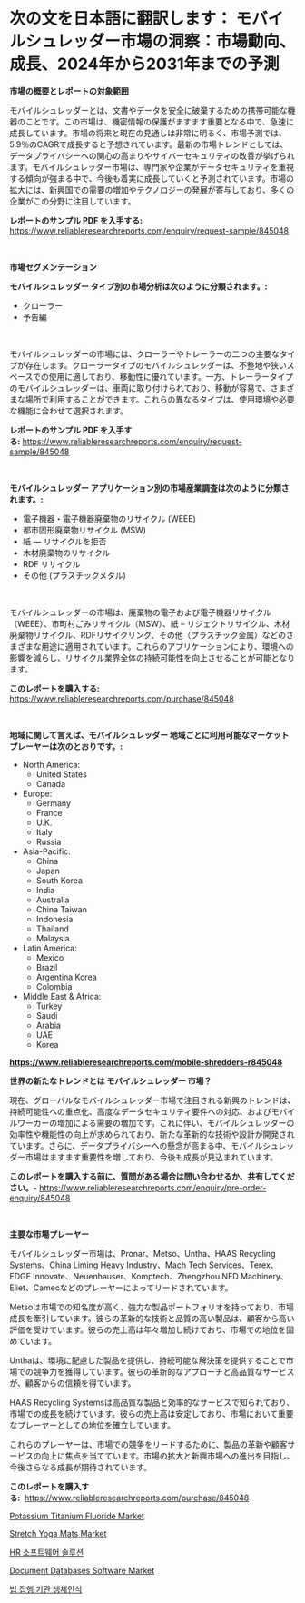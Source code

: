 <p><h1>次の文を日本語に翻訳します： モバイルシュレッダー市場の洞察：市場動向、成長、2024年から2031年までの予測</h1></p><p><strong>市場の概要とレポートの対象範囲</strong></p>
<p><p>モバイルシュレッダーとは、文書やデータを安全に破棄するための携帯可能な機器のことです。この市場は、機密情報の保護がますます重要となる中で、急速に成長しています。市場の将来と現在の見通しは非常に明るく、市場予測では、5.9％のCAGRで成長すると予想されています。最新の市場トレンドとしては、データプライバシーへの関心の高まりやサイバーセキュリティの改善が挙げられます。モバイルシュレッダー市場は、専門家や企業がデータセキュリティを重視する傾向が強まる中で、今後も着実に成長していくと予測されています。市場の拡大には、新興国での需要の増加やテクノロジーの発展が寄与しており、多くの企業がこの分野に注目しています。</p></p>
<p><strong>レポートのサンプル PDF を入手する:</strong> <a href="https://www.reliableresearchreports.com/enquiry/request-sample/845048">https://www.reliableresearchreports.com/enquiry/request-sample/845048</a></p>
<p>&nbsp;</p>
<p><strong>市場セグメンテーション</strong></p>
<p><strong>モバイルシュレッダー タイプ別の市場分析は次のように分類されます。:</strong></p>
<p><ul><li>クローラー</li><li>予告編</li></ul></p>
<p>&nbsp;</p>
<p><p>モバイルシュレッダーの市場には、クローラーやトレーラーの二つの主要なタイプが存在します。クローラータイプのモバイルシュレッダーは、不整地や狭いスペースでの使用に適しており、移動性に優れています。一方、トレーラータイプのモバイルシュレッダーは、車両に取り付けられており、移動が容易で、さまざまな場所で利用することができます。これらの異なるタイプは、使用環境や必要な機能に合わせて選択されます。</p></p>
<p><strong>レポートのサンプル PDF を入手する:</strong>&nbsp;<a href="https://www.reliableresearchreports.com/enquiry/request-sample/845048">https://www.reliableresearchreports.com/enquiry/request-sample/845048</a></p>
<p>&nbsp;</p>
<p><strong> モバイルシュレッダー アプリケーション別の市場産業調査は次のように分類されます。:</strong></p>
<p><ul><li>電子機器・電子機器廃棄物のリサイクル (WEEE)</li><li>都市固形廃棄物リサイクル (MSW)</li><li>紙 — リサイクルを拒否</li><li>木材廃棄物のリサイクル</li><li>RDF リサイクル</li><li>その他 (プラスチックメタル)</li></ul></p>
<p>&nbsp;</p>
<p><p>モバイルシュレッダーの市場は、廃棄物の電子および電子機器リサイクル（WEEE）、市町村ごみリサイクル（MSW）、紙 – リジェクトリサイクル、木材廃棄物リサイクル、RDFリサイクリング、その他（プラスチック金属）などのさまざまな用途に適用されています。これらのアプリケーションにより、環境への影響を減らし、リサイクル業界全体の持続可能性を向上させることが可能となります。</p></p>
<p><strong>このレポートを購入する:</strong>&nbsp; <a href="https://www.reliableresearchreports.com/purchase/845048">https://www.reliableresearchreports.com/purchase/845048</a></p>
<p>&nbsp;</p>
<p><strong>地域に関して言えば、モバイルシュレッダー 地域ごとに利用可能なマーケットプレーヤーは次のとおりです。:</strong></p>
<p><ul>
    <li>
        North America:
        <ul>
            <li>United States</li>
            <li>Canada</li>
        </ul>
    </li>
    <li>
        Europe:
        <ul>
            <li>Germany</li>
            <li>France</li>
            <li>U.K.</li>
            <li>Italy</li>
            <li>Russia</li>
        </ul>
    </li>
    <li>
        Asia-Pacific:
        <ul>
            <li>China</li>
            <li>Japan</li>
            <li>South Korea</li>
            <li>India</li>
            <li>Australia</li>
            <li>China Taiwan</li>
            <li>Indonesia</li>
            <li>Thailand</li>
            <li>Malaysia</li>
        </ul>
    </li>
    <li>
        Latin America:
        <ul>
            <li>Mexico</li>
            <li>Brazil</li>
            <li>Argentina Korea</li>
            <li>Colombia</li>
        </ul>
    </li>
    <li>
        Middle East & Africa:
        <ul>
            <li>Turkey</li>
            <li>Saudi</li>
            <li>Arabia</li>
            <li>UAE</li>
            <li>Korea</li>
        </ul>
    </li>
    </ul></p>
<p><strong><a href="https://www.reliableresearchreports.com/mobile-shredders-r845048">https://www.reliableresearchreports.com/mobile-shredders-r845048</a></strong>&nbsp;</p>
<p><strong>世界の新たなトレンドとは モバイルシュレッダー 市場？</strong></p>
<p><p>現在、グローバルなモバイルシュレッダー市場で注目される新興のトレンドは、持続可能性への重点化、高度なデータセキュリティ要件への対応、およびモバイルワーカーの増加による需要の増加です。これに伴い、モバイルシュレッダーの効率性や機能性の向上が求められており、新たな革新的な技術や設計が開発されています。さらに、データプライバシーへの懸念が高まる中、モバイルシュレッダー市場はますます重要性を増しており、今後も成長が見込まれています。</p></p>
<p><strong>このレポートを購入する前に、質問がある場合は問い合わせるか、共有してください。</strong>- <a href="https://www.reliableresearchreports.com/enquiry/pre-order-enquiry/845048">https://www.reliableresearchreports.com/enquiry/pre-order-enquiry/845048</a></p>
<p>&nbsp;</p>
<p><strong>主要な市場プレーヤー</strong></p>
<p><p>モバイルシュレッダー市場は、Pronar、Metso、Untha、HAAS Recycling Systems、China Liming Heavy Industry、Mach Tech Services、Terex、EDGE Innovate、Neuenhauser、Komptech、Zhengzhou NED Machinery、Eliet、Camecなどのプレーヤーによってリードされています。</p><p>Metsoは市場での知名度が高く、強力な製品ポートフォリオを持っており、市場成長を牽引しています。彼らの革新的な技術と品質の高い製品は、顧客から高い評価を受けています。彼らの売上高は年々増加し続けており、市場での地位を固めています。</p><p>Unthaは、環境に配慮した製品を提供し、持続可能な解決策を提供することで市場での競争力を獲得しています。彼らの革新的なアプローチと高品質なサービスが、顧客からの信頼を得ています。</p><p>HAAS Recycling Systemsは高品質な製品と効率的なサービスで知られており、市場での成長を続けています。彼らの売上高は安定しており、市場において重要なプレーヤーとしての地位を確立しています。</p><p>これらのプレーヤーは、市場での競争をリードするために、製品の革新や顧客サービスの向上に焦点を当てています。市場の拡大と新興市場への進出を目指し、今後さらなる成長が期待されています。</p></p>
<p><strong>このレポートを購入する:</strong>&nbsp;&nbsp;<a href="https://www.reliableresearchreports.com/purchase/845048">https://www.reliableresearchreports.com/purchase/845048</a></p>
<p><p><a href="https://www.linkedin.com/pulse/global-potassium-titanium-fluoride-market-types-applications-juswe?trackingId=qoNCKPqk48uWLxK9nN3eCQ%3D%3D">Potassium Titanium Fluoride Market</a></p><p><a href="https://www.linkedin.com/pulse/stretch-yoga-mats-market-trends-analysis-forecasted-period-f10df?trackingId=enw81uu7KyICC5hIiHnzcg%3D%3D">Stretch Yoga Mats Market</a></p><p><a href="https://medium.com/@carmellalang1/hr-%EC%86%8C%ED%94%84%ED%8A%B8%EC%9B%A8%EC%96%B4-%EC%86%94%EB%A3%A8%EC%85%98-%EC%8B%9C%EC%9E%A5-%EA%B7%9C%EB%AA%A8-%EB%B0%8F-%EC%8B%9C%EC%9E%A5-%EB%8F%99%ED%96%A5-2024%EB%85%84%EB%B6%80%ED%84%B0-2031%EB%85%84%EA%B9%8C%EC%A7%80%EC%9D%98-%EC%99%84%EC%A0%84%ED%95%9C-%EC%82%B0%EC%97%85-%EA%B0%9C%EC%9A%94-3ee8a78a02d7">HR 소프트웨어 솔루션</a></p><p><a href="https://github.com/arionmp/Market-Research-Report-List-3/blob/main/document-databases-software-market.md">Document Databases Software Market</a></p><p><a href="https://github.com/rcabello548/Market-Research-Report-List-1/blob/main/875872451225.md">법 집행 기관 생체인식</a></p></p>